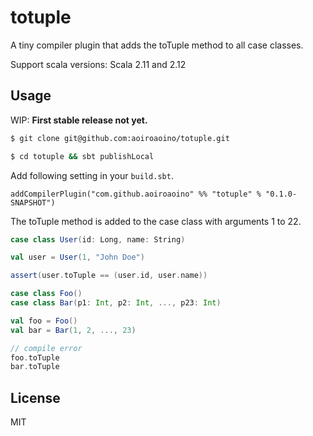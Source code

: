# totuple

A tiny compiler plugin that adds the toTuple method to all case classes.

Support scala versions: Scala 2.11 and 2.12

## Usage

WIP: **First stable release not yet.**

```sh
$ git clone git@github.com:aoiroaoino/totuple.git

$ cd totuple && sbt publishLocal
```

Add following setting in your `build.sbt`.

```
addCompilerPlugin("com.github.aoiroaoino" %% "totuple" % "0.1.0-SNAPSHOT")
```

The toTuple method is added to the case class with arguments 1 to 22.

```scala
case class User(id: Long, name: String)

val user = User(1, "John Doe")

assert(user.toTuple == (user.id, user.name))
```

```scala
case class Foo()
case class Bar(p1: Int, p2: Int, ..., p23: Int)

val foo = Foo()
val bar = Bar(1, 2, ..., 23)

// compile error
foo.toTuple
bar.toTuple
```

## License

MIT
